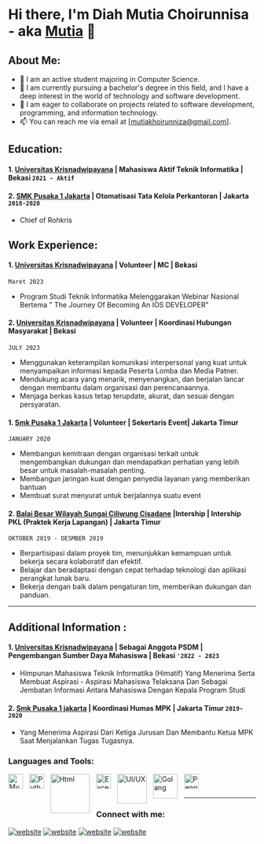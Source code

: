 # Hi there, I'm Diah Mutia Choirunnisa - aka [Mutia](https://www.youtube.com/channel/UCpnsMfn6vCJQOxKpRlOEklg) 👋
## About Me:
- 🔭 I am an active student majoring in Computer Science.
- 🌱 I am currently pursuing a bachelor's degree in this field, and I have a deep interest in the world of technology and software development.
- 👯 I am eager to collaborate on projects related to software development, programming, and information technology.
- 📫 You can reach me via email at [mutiakhoirunniza@gmail.com].

## Education:

#### 1. [Universitas Krisnadwipayana](https://unkris.ac.id/)  | Mahasiswa Aktif Teknik Informatika | Bekasi `2021 - Aktif`
#### 2. [SMK Pusaka 1 Jakarta](https://datadik.smkdki.id/profil-sekolah.php?kode_sekolah=01050146) | Otomatisasi Tata Kelola Perkantoran | Jakarta `2018-2020`
   - Chief of Rohkris

## Work Experience:
#### 1. [Universitas Krisnadwipayana](https://unkris.ac.id/) | Volunteer | MC  | Bekasi  
`Maret 2023 `
   - Program Studi Teknik Informatika Melenggarakan Webinar Nasional Bertema " The Journey Of Becoming An IOS DEVELOPER"
#### 2. [Universitas Krisnadwipayana](https://unkris.ac.id/) | Volunteer | Koordinasi Hubungan Masyarakat | Bekasi  
`JULY 2023  `
   - Menggunakan keterampilan komunikasi interpersonal yang kuat untuk menyampaikan informasi kepada Peserta Lomba dan Media Patner.
   - Mendukung acara yang menarik, menyenangkan, dan berjalan lancar dengan membantu dalam organisasi dan perencanaannya.
   - Menjaga berkas kasus tetap terupdate, akurat, dan sesuai dengan persyaratan.  
#### 1. [Smk Pusaka 1 Jakarta](https://www.instagram.com/_skafest/) | Volunteer | Sekertaris Event| Jakarta Timur 
`JANUARY 2020 `
   - Membangun kemitraan dengan organisasi terkait untuk mengembangkan dukungan dan mendapatkan perhatian yang lebih besar untuk masalah-masalah penting.
   - Membangun jaringan kuat dengan penyedia layanan yang memberikan bantuan
   - Membuat surat menyurat untuk berjalannya suatu event  
#### 2. [Balai Besar Wilayah Sungai Ciliwung Cisadane](https://sda.pu.go.id/pages/balai_detail/11/Ciliwung-Cisadane) |Intership | Intership  PKL (Praktek Kerja Lapangan) | Jakarta Timur 
`OKTOBER 2019 - DESMBER 2019  `
   - Berpartisipasi dalam proyek tim, menunjukkan kemampuan untuk bekerja secara kolaboratif dan efektif.
   - Belajar dan beradaptasi dengan cepat terhadap teknologi dan aplikasi perangkat lunak baru.
   - Bekerja dengan baik dalam pengaturan tim, memberikan dukungan dan panduan.  
---

## Additional Information :
#### 1. [Universitas Krisnadwipayana](https://www.instagram.com/himatif_unkris/) | Sebagai Anggota PSDM | Pengembangan Sumber Daya Mahasiswa | Bekasi  `'2022 - 2023`
   - Himpunan Mahasiswa Teknik  Informatika (Himatif) Yang Menerima Serta Membuat Aspirasi - Aspirasi Mahasiswa Telaksana Dan Sebagai Jembatan Informasi Antara Mahasiswa Dengan Kepala Program Studi  
#### 2. [Smk Pusaka 1 jakarta](https://www.instagram.com/sispek_smkpusaka1/) | Koordinasi Humas MPK | Jakarta Timur  `2019-2020`
   -  Yang Menerima Aspirasi Dari Ketiga Jurusan Dan Membantu  Ketua MPK Saat Menjalankan Tugas Tugasnya.  

### Languages and Tools:

[<img align="left" alt="MySQL" width="30px" src="https://cdn.jsdelivr.net/gh/devicons/devicon/icons/mysql/mysql-original.svg" style="padding-right:10px;" />][webdev]
[<img align="left" alt="Python" width="30px" src="https://upload.wikimedia.org/wikipedia/commons/thumb/c/c3/Python-logo-notext.svg/110px-Python-logo-notext.svg.png?20100317150552" style="padding-right:10px;" />][webdev]
[<img align="left" alt="Html" width="80px" src="https://clipground.com/images/html-5-logo-png-4.png" style="padding-right:10px;" />][webdev]
[<img align="left" alt="Excel" width="30px" src="https://is2-ssl.mzstatic.com/image/thumb/Purple126/v4/a8/fd/5a/a8fd5a84-c6f1-355f-3b9f-6e86598efaa3/XCEL.png/1200x630bb.png" style="padding-right:10px;" />][webdev]
[<img align="left" alt="UI/UX" width="60px" src="https://www.cuoma.com/ux-ui/images/ux-ui.png" style="padding-right:10px;" />][webdev]
[<img align="left" alt="Golang" width="50px" src="https://logos-download.com/wp-content/uploads/2019/01/Golang_Logo.png" style="padding-right:10px;" />][webdev]
[<img align="left" alt="Pengarsipan" width="30px" src="https://tse2.mm.bing.net/th?id=OIP.NTg453CjbXjxuedzf7iq5AHaHa&pid=Api&P=0&h=180" style="padding-right:10px;" />][webdev]

<br />
<br />

---
### Connect with me:

[![website](https://github.com/vincentwidyan/vincentwidyan/raw/main/img/linkedin-dark.svg)](https://www.linkedin.com/in/diahmutia/)
[![website](https://github.com/vincentwidyan/vincentwidyan/raw/main/img/youtube-dark.svg)](https://www.youtube.com/channel/UCpnsMfn6vCJQOxKpRlOEklg)
[![website](https://github.com/vincentwidyan/vincentwidyan/raw/main/img/instagram-dark.svg)](https://www.instagram.com/mutiakhrnniza/?hl=en)
[![website](https://github.com/vincentwidyan/vincentwidyan/blob/main/img/github-dark.svg)](https://github.com/Mutiakhoirunniza)
&nbsp;&nbsp;


[webdev]: https://github.com/Mutiakhoirunniza

